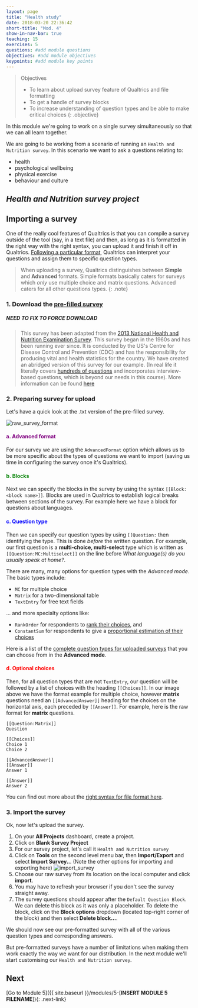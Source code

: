 ```yaml
---
layout: page
title: "Health study"
date: 2018-03-20 22:36:42
short-title: "Mod. 4"
show-in-nav-bar: true
teaching: 15
exercises: 5
questions: #add module questions
objectives: #add module objectives
keypoints: #add module key points
---
```


>Objectives
>- To learn about upload survey feature of Qualtrics and file formatting
>- To get a handle of survey blocks
>- To increase understanding of question types and be able to make critical choices
{: .objective}

In this module we're going to work on a single survey simultaneously so that we can all learn together.

We are going to be working from a scenario of running an `Health and Nutrition survey`. In this scenario we want to ask a questions relating to:
* health
* psychological wellbeing
* physical exercise
* behaviour and culture

## _Health and Nutrition survey project_


## Importing a survey
One of the really cool features of Qualtrics is that you can compile a survey outside of the tool (say, in a text file) and then, as long as it is formatted in the right way with the right syntax, you can upload it and finish it off in Qualtrics. [Following a particular format](https://www.qualtrics.com/support/survey-platform/survey-module/survey-tools/import-and-export-surveys/#ImportingASurvey), Qualtrics can interpret your questions and assign them to specific question types.

> When uploading a survey, Qualtrics distinguishes between **Simple** and **Advanced** formats. Simple formats basically caters for surveys which _only_ use multiple choice and matrix questions. Advanced caters for all other questions types.
>{: .note}

### 1. Download the [pre-filled survey](https://github.com/paddytobias/surveying-with-qualtrics/blob/master/docs/course_materials/nhanes13-14_abridged.txt)

##### NEED TO FIX TO FORCE DOWNLOAD


> This survey has been adapted from the [2013 National Health and Nutrition Examination Survey](). This survey began in the 1960s and has been running ever since. It is conducted by the US's Centre for Disease Control and Prevention (CDC) and has the responsibility for producing vital and health statistics for the country.
> We have created an abridged version of this survey for our example. (In real life it literally covers [hundreds of questions](https://wwwn.cdc.gov/Nchs/Nhanes/Search/variablelist.aspx?Component=Questionnaire&CycleBeginYear=2013) and incorporates interview-based questions, which is beyond our needs in this course). More information can be found [here](https://wwwn.cdc.gov/nchs/nhanes/continuousnhanes/overview.aspx?BeginYear=2013)

### 2. Preparing survey for upload
Let's have a quick look at the .txt version of the pre-filled survey.

![raw_survey_format](/images/raw_survey_format.png)

#### <span style="color:purple">a. Advanced format</span>
For our survey we are using the `AdvancedFormat` option which allows us to be more specific about the types of questions we want to import (saving us time in configuring the survey once it's Qualtrics).
#### <span style="color:green">b. Blocks</span>
Next we can specify the blocks in the survey by using the syntax `[[Block: <block name>]]`. Blocks are used in Qualtrics to establish logical breaks between sections of the survey. For example here we have a block for questions about languages.

#### <span style="color:blue">c. Question type</span>
Then we can specify our question types by using `[[Question:` then identifying the type. This is done *before* the written question. For example, our first question  is a **multi-choice, multi-select** type which is written as `[[Question:MC:Multiselect]]` on the line before *What language(s) do you usually speak at home?*.

There are many, many options for question types with the *Advanced mode*. The basic types include:
- `MC` for multiple choice
- `Matrix` for a two-dimensional table
- `TextEntry` for free text fields

... and more specialty options like:
- `RankOrder` for respondents to [rank their choices](https://www.qualtrics.com/support/edit-survey/editing-questions/question-types-guide/standard-content/rank-order/), and
- `ConstantSum` for respondents to give a [proportional estimation of their choices](https://www.qualtrics.com/support/edit-survey/editing-questions/question-types-guide/specialty-questions/constant-sum/)

Here is a list of the [complete question types for uploaded surveys](https://www.qualtrics.com/support/survey-platform/survey-module/survey-tools/import-and-export-surveys/#PreparingAnAdvancedFormatTXTFile) that you can choose from in the **Advanced mode**.

#### <span style="color:red">d. Optional choices</span>
Then, for all question types that are not `TextEntry`, our question will be followed by a list of choices with the heading `[[Choices]]`. In our image above we have the format example for multiple choice, however **matrix** questions need an `[[AdvancedAnswer]]` heading for the choices on the horizontal axis, each preceded by `[[Answer]]`. For example, here is the raw format for **matrix** questions.

```
[[Question:Matrix]]
Question

[[Choices]]
Choice 1
Choice 2

[[AdvancedAnswer]]
[[Answer]]
Answer 1

[[Answer]]
Answer 2
```

You can find out more about the [right syntax for file format here](https://www.qualtrics.com/support/survey-platform/survey-module/survey-tools/import-and-export-surveys/#PreparingAnAdvancedFormatTXTFile).

### 3. Import the survey

Ok, now let's upload the survey.

1. On your **All Projects** dashboard, create a project.
2. Click on **Blank Survey Project**
3. For our survey project, let's call it `Health and Nutrition survey`
4. Click on **Tools** on the second level menu bar, then **Import/Export** and select **Import Survey..**. (Note the other options for importing and exporting here)
![import_survey](/images/import_survey.png)
5. Choose our raw survey from its location on the local computer and click **import**.
6. You may have to refresh your browser if you don't see the survey straight away.
7. The survey questions should appear after the `Default Question Block`. We can delete this block as it was only a placeholder. To delete the block, click on the **Block options** dropdown (located top-right corner of the block) and then select **Delete block...**.

We should now see our pre-formatted survey with all of the various question types and corresponding answers.

But pre-formatted surveys have a number of limitations when making them work exactly the way we want for our distribution. In the next module we'll start customising our `Health and Nutrition survey`.

## Next
[Go to Module 5]({{ site.baseurl }}/modules/5-[**INSERT MODULE 5 FILENAME**]){: .next-link}
